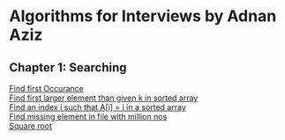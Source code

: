 <h1>Algorithms for Interviews by Adnan Aziz</h1>


<h2>Chapter 1: Searching </h2>

[Find first Occurance](findFirst.cpp)  
[Find first larger element than given k in sorted array](firstLarger.cpp)  
[Find an index i such that A[i] = i in a sorted array](iAi.cpp)  
[Find missing element in file with million nos](missingInMillion.cpp)  
[Square root](squareroot.cpp)  